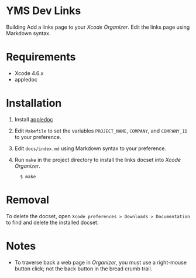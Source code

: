 # YMS Dev Links

Building 
Add a links page to your *Xcode Organizer*. Edit the links page using Markdown syntax.



# Requirements
* Xcode 4.6.x
* appledoc

# Installation
1. Install [appledoc](http://gentlebytes.com/appledoc/)
1. Edit `Makefile` to set the variables `PROJECT_NAME`, `COMPANY`, and `COMPANY_ID` to your preference.
1. Edit `docs/index.md` using Markdown syntax to your preference.
1. Run `make` in the project directory to install the links docset into *Xcode Organizer*.

         $ make

# Removal
To delete the docset, open `Xcode preferences > Downloads > Documentation` to find and delete the installed docset.

# Notes
* To traverse back a web page in *Organizer*, you must use a right-mouse button click; not the back button in the bread crumb trail.
